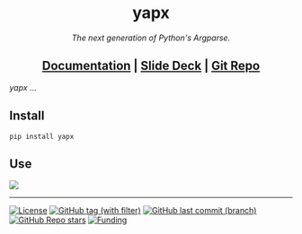 <h1 align="center">yapx</h1>
<p align="center"><em>The next generation of Python's Argparse.</em></p>
<h2 align="center">
<a href="https://www.f2dv.com/r/yapx/" target="_blank">Documentation</a>
| <a href="https://www.f2dv.com/s/yapx/" target="_blank">Slide Deck</a>
| <a href="https://www.github.com/fresh2dev/yapx/" target="_blank">Git Repo</a>
</h2>

*yapx* ...


## Install

```
pip install yapx
```

## Use

<a href="https://www.f2dv.com/s/yapx/" target="_blank">
    <img src="https://img.fresh2.dev/slides_placeholder.png"></img>
</a>

---

[![License](https://img.shields.io/github/license/fresh2dev/yapx?color=blue&style=for-the-badge)](https://www.f2dv.com/r/yapx/license/)
[![GitHub tag (with filter)](https://img.shields.io/github/v/tag/fresh2dev/yapx?filter=!*%5Ba-z%5D*&style=for-the-badge&label=Release&color=blue)](https://www.f2dv.com/r/yapx/changelog/)
[![GitHub last commit (branch)](https://img.shields.io/github/last-commit/fresh2dev/yapx/main?style=for-the-badge&label=updated&color=blue)](https://www.f2dv.com/r/yapx/changelog/)
[![GitHub Repo stars](https://img.shields.io/github/stars/fresh2dev/yapx?color=blue&style=for-the-badge)](https://star-history.com/#fresh2dev/yapx&Date)
[![Funding](https://img.shields.io/badge/funding-%24%24%24-blue?style=for-the-badge)](https://www.f2dv.com/fund/)
<!-- [![GitHub issues](https://img.shields.io/github/issues-raw/fresh2dev/yapx?color=blue&style=for-the-badge)](https://www.github.com/fresh2dev/yapx/issues/) -->
<!-- [![GitHub pull requests](https://img.shields.io/github/issues-pr-raw/fresh2dev/yapx?color=blue&style=for-the-badge)](https://www.github.com/fresh2dev/yapx/pulls/) -->
<!-- [![PyPI - Downloads](https://img.shields.io/pypi/dm/yapx?color=blue&style=for-the-badge)](https://pypi.org/project/yapx/) -->
<!-- [![Docker Pulls](https://img.shields.io/docker/pulls/fresh2dev/yapx?color=blue&style=for-the-badge)](https://hub.docker.com/r/fresh2dev/yapx/) -->
